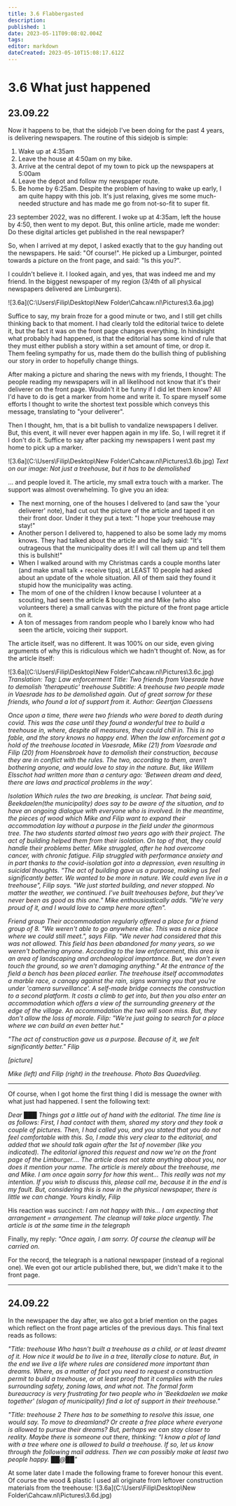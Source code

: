 ```yaml
---
title: 3.6 Flabbergasted
description: 
published: 1
date: 2023-05-11T09:08:02.004Z
tags: 
editor: markdown
dateCreated: 2023-05-10T15:08:17.612Z
---
```


# 3.6 What just happened

## 23.09.22

Now it happens to be, that the sidejob I've been doing for the past 4 years, is delivering newspapers. The routine of this sidejob is simple:
1. Wake up at 4:35am
2. Leave the house at 4:50am on my bike.
3. Arrive at the central depot of my town to pick up the newspapers at 5:00am
4. Leave the depot and follow my newspaper route.
5. Be home by 6:25am.
Despite the problem of having to wake up early, I am quite happy with this job. It's just relaxing, gives me some much-needed structure and has made me go from not-so-fit to super fit.

23 september 2022, was no different. I woke up at 4:35am, left the house by 4:50, then went to my depot. But, this online article, made me wonder: Do these digital articles get published in the real newspaper?

So, when I arrived at my depot, I asked exactly that to the guy handing out the newspapers. He said: "Of course!". He picked up a Limburger, pointed towards a picture on the front page, and said: "Is this you?".

I couldn't believe it. I looked again, and yes, that was indeed me and my friend. In the biggest newspaper of my region (3/4th of all physical newspapers delivered are Limburgers).

![3.6a](C:\Users\Filip\Desktop\New Folder\Cahcaw.nl\Pictures\3.6a.jpg)

Suffice to say, my brain froze for a good minute or two, and I still get chills thinking back to that moment. I had clearly told the editorial twice to delete it, but the fact it was on the front page changes everything. In hindsight what probably had happened, is that the editorial has some kind of rule that they must either publish a story within a set amount of time, or drop it. Them feeling sympathy for us, made them do the bullish thing of publishing our story in order to hopefully change things.

After making a picture and sharing the news with my friends, I thought: The people reading my newspapers will in all likelihood not know that it's their deliverer on the front page. Wouldn't it be funny if I did let them know? All I'd have to do is get a marker from home and write it. To spare myself some efforts I thought to write the shortest text possible which conveys this message, translating to "your deliverer".

Then I thought, hm, that is a bit bullish to vandalize newspapers I deliver. But, this event, it will never ever happen again in my life. So, I will regret it if I don't do it. Suffice to say after packing my newspapers I went past my home to pick up a marker.

![3.6a](C:\Users\Filip\Desktop\New Folder\Cahcaw.nl\Pictures\3.6b.jpg)
*Text on our image: Not just a treehouse, but it has to be demolished*

... and people loved it. The article, my small extra touch with a marker. The support was almost overwhelming. To give you an idea:
- The next morning, one of the houses I delivered to (and saw the 'your deliverer' note), had cut out the picture of the article and taped it on their front door. Under it they put a text: "I hope your treehouse may stay!"
- Another person I delivered to, happened to also be some lady my moms knows. They had talked about the article and the lady said: "It's outrageous that the municipality does it! I will call them up and tell them this is bullshit!"
- When I walked around with my Christmas cards a couple months later (and make small talk + receive tips), at LEAST 10 people had asked about an update of the whole situation. All of them said they found it stupid how the municipality was acting.
- The mom of one of the children I know because I volunteer at a scouting, had seen the article & bought me and Mike (who also volunteers there) a small canvas with the picture of the front page article on it.
- A ton of messages from random people who I barely know who had seen the article, voicing their support.

The article itself, was no different. It was 100% on our side, even giving arguments of why this is ridiculous which we hadn't thought of. Now, as for the article itself:

![3.6a](C:\Users\Filip\Desktop\New Folder\Cahcaw.nl\Pictures\3.6c.jpg)
*Translation: 
Tag: Law enforcerment
Title: Two friends from Vaesrade have to demolish 'therapeutic' treehouse
Subtitle: A treehouse two people made in Vaesrade has to be demolished again. Out of great sorrow for these friends, who found a lot of support from it.
Author: Geertjan Claessens*

*Once upon a time, there were two friends who were bored to death during covid. This was the case until they found a wonderful tree to build a treehouse in, where, despite all measures, they could chill in.
This is no fable, and the story knows no happy end. When the law enforcement got a hold of the treehouse located in Vaesrade, Mike (21) from Vaesrade and Filip (20) from Hoensbroek have to demolish their construction, because they are in conflict with the rules. The two, according to them, aren't bothering anyone, and would love to stay in the nature. But, like Willem Elsschot had written more than a century ago: 'Between dream and deed, there are laws and practical problems in the way'.*

*Isolation
Which rules the two are breaking, is unclear. That being said, Beekdaelen(the municipality) does say to be aware of the situation, and to have an ongoing dialogue with everyone who is involved. In the meantime, the pieces of wood which Mike and Filip want to expand their accommodation lay without a purpose in the field under the ginormous tree.
The two students started almost two years ago with their project. The act of building helped them from their isolation. On top of that, they could handle their problems better. Mike struggled, after he had overcome cancer, with chronic fatigue. Filip struggled with performance anxiety and in part thanks to the covid-isolation got into a depression, even resulting in suicidal thoughts. "The act of building gave us a purpose, making us feel significantly better. We wanted to be more in nature. We could even live in a treehouse", Filip says. "We just started building, and never stopped. No matter the weather, we continued. I've built treehouses before, but they've never been as good as this one." Mike enthousiastically adds. "We're very proud of it, and I would love to camp here more often".*

*Friend group
Their accommodation regularly offered a place for a friend group of 8. "We weren't able to go anywhere else. This was a nice place where we could still meet.", says Filip. "We never had considered that this was not allowed. This field has been abandoned for many years, so we weren't bothering anyone. According to the law enforcement, this area is an area of landscaping and archaeological importance. But, we don't even touch the ground, so we aren't damaging anything."
At the entrance of the field a bench has been placed earlier. The treehouse itself accommodates a marble race, a canopy against the rain, signs warning you that you're under 'camera surveillance'. A self-made bridge connects the construction to a second platform. It costs a climb to get into, but then you also enter an accommodation which offers a view of the surrounding greenery at the edge of the village. An accommodation the two will soon miss. But, they don't allow the loss of morale. Filip: "We're just going to search for a place where we can build an even better hut."*

*"The act of construction gave us a purpose. Because of it, we felt significantly better." Filip*

*[picture]*

*Mike (left) and Filip (right) in the treehouse. Photo Bas Quaedvlieg.*

---

Of course, when I got home the first thing I did is message the owner with what just had happened. I sent the following text:

*Dear ███
Things got a little out of hand with the editorial. The time line is as follows:
First, I had contact with them, shared my story and they took a couple of pictures.
Then, I had called you, and you stated that you do not feel comfortable with this.
So, I made this very clear to the editorial, and added that we should talk again after the 1st of november (like you indicated).
The editorial ignored this request and now we're on the front page of the Limburger....
The article does not state anything about you, nor does it mention your name. The article is merely about the treehouse, me and Mike.
I am once again sorry for how this went... This really was not my intention.
If you wish to discuss this, please call me, because it in the end is my fault.
But, considering this is now in the physical newspaper, there is little we can change.
Yours kindly,
Filip*

His reaction was succinct:
*I am not happy with this... I am expecting that arrangement = arrangement. The cleanup will take place urgently.
The article is at the same time in the telegraph*

Finally, my reply:
*"Once again, I am sorry. Of course the cleanup will be carried on.*

For the record, the telegraph is a national newspaper (instead of a regional one). We even got our article published there, but, we didn't make it to the front page.

---

## 24.09.22

In the newspaper the day after, we also got a brief mention on the pages which reflect on the front page articles of the previous days. This final text reads as follows:

*"Title: treehouse
Who hasn't built a treehouse as a child, or at least dreamt of it. How nice it would be to live in a tree, literally close to nature. But, in the end we live a life where rules are considered more important than dreams. Where, as a matter of fact you need to request a construction permit to build a treehouse, or at least proof that it complies with the rules surrounding safety, zoning laws, and what not. The formal form bureaucracy is very frustrating for two people who in 'Beekdaelen we make together' (slogan of municipality) find a lot of support in their treehouse."*

*"Title: treehouse 2
There has to be something to resolve this issue, one would say. To move to dreamland? Or create a free place where everyone is allowed to pursue their dreams? But, perhaps we can stay closer to reality. Maybe there is someone out there, thinking: "I know a plot of land with a tree where one is allowed to build a treehouse. If so, let us know through the following mail address. Then we can possibly make at least two people happy. ██@██"*

At some later date I made the following frame to forever honour this event. Of course the wood & plastic I used all originate from leftover construction materials from the treehouse:
![3.6a](C:\Users\Filip\Desktop\New Folder\Cahcaw.nl\Pictures\3.6d.jpg)
